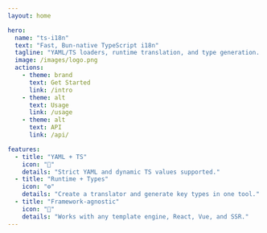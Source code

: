 ```yaml
---
layout: home

hero:
  name: "ts-i18n"
  text: "Fast, Bun-native TypeScript i18n"
  tagline: "YAML/TS loaders, runtime translation, and type generation. Framework-agnostic."
  image: /images/logo.png
  actions:
    - theme: brand
      text: Get Started
      link: /intro
    - theme: alt
      text: Usage
      link: /usage
    - theme: alt
      text: API
      link: /api/

features:
  - title: "YAML + TS"
    icon: "🧩"
    details: "Strict YAML and dynamic TS values supported."
  - title: "Runtime + Types"
    icon: "⚙️"
    details: "Create a translator and generate key types in one tool."
  - title: "Framework-agnostic"
    icon: "🧭"
    details: "Works with any template engine, React, Vue, and SSR."
---
```


<Home />
